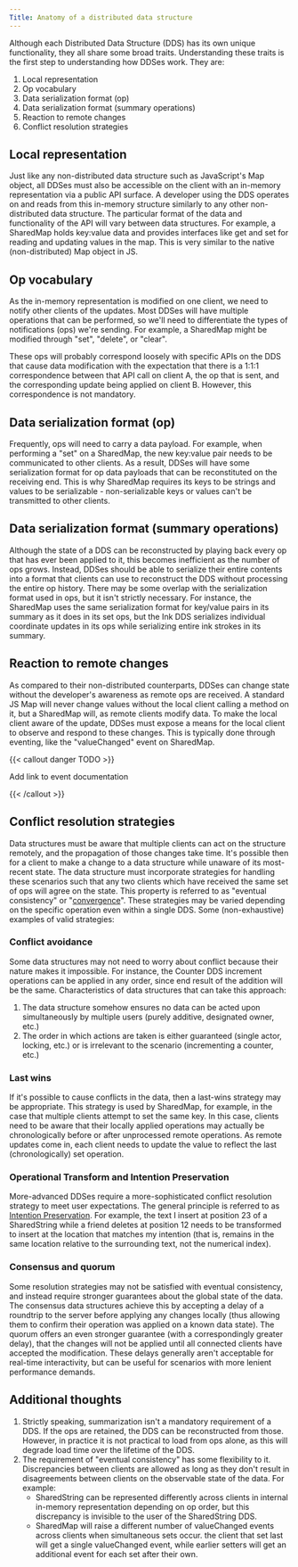 ```yaml
---
Title: Anatomy of a distributed data structure
---
```


Although each Distributed Data Structure (DDS) has its own unique functionality, they all share some broad traits.  Understanding these traits is the first step to understanding how DDSes work.  They are:

1. Local representation
1. Op vocabulary
1. Data serialization format (op)
1. Data serialization format (summary operations)
1. Reaction to remote changes
1. Conflict resolution strategies

## Local representation

Just like any non-distributed data structure such as JavaScript's Map object, all DDSes must also be accessible on the client with an in-memory
representation via a public API surface. A developer using the DDS operates on and reads from this in-memory structure similarly to
any other non-distributed data structure. The particular format of the data and functionality of the API will vary
between data structures. For example, a SharedMap holds key:value data and provides interfaces like get and set for
reading and updating values in the map. This is very similar to the native (non-distributed) Map object in JS.

## Op vocabulary

As the in-memory representation is modified on one client, we need to notify other clients of the updates. Most DDSes
will have multiple operations that can be performed, so we'll need to differentiate the types of notifications (ops)
we're sending. For example, a SharedMap might be modified through "set", "delete", or "clear".

These ops will probably correspond loosely with specific APIs on the DDS that cause data modification with the
expectation that there is a 1:1:1 correspondence between that API call on client A, the op that is sent, and the
corresponding update being applied on client B. However, this correspondence is not mandatory.

## Data serialization format (op)

Frequently, ops will need to carry a data payload. For example, when performing a "set" on a SharedMap, the new
key:value pair needs to be communicated to other clients. As a result, DDSes will have some serialization format for op
data payloads that can be reconstituted on the receiving end. This is why SharedMap requires its keys to be strings and values to be serializable - non-serializable keys or values can't be transmitted to other clients.

## Data serialization format (summary operations)

Although the state of a DDS can be reconstructed by playing back every op that has ever been applied to it, this becomes
inefficient as the number of ops grows. Instead, DDSes should be able to serialize their entire contents into
a format that clients can use to reconstruct the DDS without processing the entire op history. There may be some overlap
with the serialization format used in ops, but it isn't strictly necessary. For instance, the SharedMap uses the same
serialization format for key/value pairs in its summary as it does in its set ops, but the Ink DDS serializes individual
coordinate updates in its ops while serializing entire ink strokes in its summary.

## Reaction to remote changes

As compared to their non-distributed counterparts, DDSes can change state without the developer's awareness as remote ops are
received. A standard JS Map will never change values without the local client calling a method on it, but
a SharedMap will, as remote clients modify data. To make the local client aware of the update, DDSes
must expose a means for the local client to observe and respond to these changes. This is typically done
through eventing, like the "valueChanged" event on SharedMap.

{{< callout danger TODO >}}

Add link to event documentation

{{< /callout >}}

## Conflict resolution strategies

Data structures must be aware that multiple clients can act on the structure remotely, and the propagation of those
changes take time. It's possible then for a client to make a change to a data structure while unaware of its most-recent
state. The data structure must incorporate strategies for handling these scenarios such that any two clients which have
received the same set of ops will agree on the state. This property is referred to as "eventual consistency" or
"[convergence](https://en.wikipedia.org/wiki/Operational_transformation#The_CC_model)". These strategies may be varied
depending on the specific operation even within a single DDS. Some (non-exhaustive) examples of valid strategies:

### Conflict avoidance

Some data structures may not need to worry about conflict because their nature makes it impossible. For instance, the
Counter DDS increment operations can be applied in any order, since end result of the addition will be the same.
Characteristics of data structures that can take this approach:

1. The data structure somehow ensures no data can be acted upon simultaneously by multiple users (purely additive,
   designated owner, etc.)
1. The order in which actions are taken is either guaranteed (single actor, locking, etc.) or is irrelevant to the
   scenario (incrementing a counter, etc.)

### Last wins

If it's possible to cause conflicts in the data, then a last-wins strategy may be appropriate. This strategy is used by
SharedMap, for example, in the case that multiple clients attempt to set the same key. In this case, clients need to be
aware that their locally applied operations may actually be chronologically before or after unprocessed remote
operations. As remote updates come in, each client needs to update the value to reflect the last (chronologically) set
operation.

### Operational Transform and Intention Preservation

More-advanced DDSes require a more-sophisticated conflict resolution strategy to meet user expectations. The general
principle is referred to as [Intention
Preservation](https://en.wikipedia.org/wiki/Operational_transformation#The_CCI_model). For example, the text I insert at
position 23 of a SharedString while a friend deletes at position 12 needs to be transformed to insert at the location
that matches my intention (that is, remains in the same location relative to the surrounding text, not the numerical
index).

### Consensus and quorum

Some resolution strategies may not be satisfied with eventual consistency, and instead require stronger guarantees
about the global state of the data.  The consensus data structures achieve this by accepting a delay of a roundtrip
to the server before applying any changes locally (thus allowing them to confirm their operation was applied on a
known data state).  The quorum offers an even stronger guarantee (with a correspondingly greater delay), that the
changes will not be applied until all connected clients have accepted the modification.  These delays generally aren't
acceptable for real-time interactivity, but can be useful for scenarios with more lenient performance demands.

## Additional thoughts

1. Strictly speaking, summarization isn't a mandatory requirement of a DDS. If the ops are retained, the DDS can
   be reconstructed from those. However, in practice it is not practical to load from ops alone, as this will
   degrade load time over the lifetime of the DDS.
1. The requirement of "eventual consistency" has some flexibility to it.  Discrepancies between clients are
allowed as long as they don't result in disagreements between clients on the observable state of the data. For example:
   - SharedString can be represented differently across clients in internal in-memory representation depending on op
     order, but this discrepancy is invisible to the user of the SharedString DDS.
   - SharedMap will raise a different number of valueChanged events across clients when simultaneous sets occur. the
     client that set last will get a single valueChanged event, while earlier setters will get an additional event for
     each set after their own.
